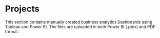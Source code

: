 # Projects
<p style="font-size: 10pt;">This section contains manually created business analytics Dashboards using Tableau and Power BI. The files are uploaded in both Power BI (.pbix) and PDF format.</p>

